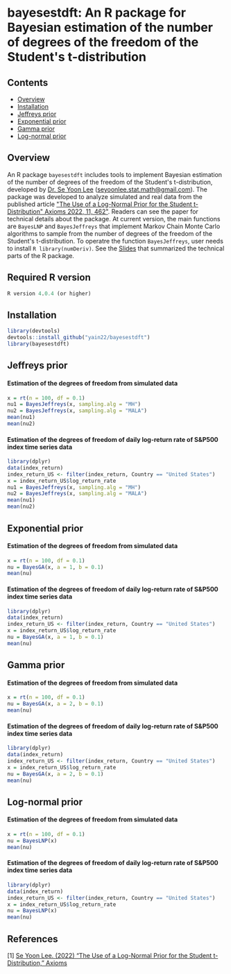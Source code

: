 # bayesestdft: An R package for Bayesian estimation of the number of degrees of the freedom of the Student's t-distribution

## Contents
* [Overview](#overview)
* [Installation](#installation)
* [Jeffreys prior](#jeffreys-prior)
* [Exponential prior](#exponential-prior)
* [Gamma prior](#gamma-prior)
* [Log-normal prior](#log-normal-prior)


## Overview
An R package `bayesestdft` includes tools to implement Bayesian estimation of the number of degrees of the freedom of the Student's t-distribution, developed by [Dr. Se Yoon Lee](https://sites.google.com/view/seyoonlee) (seyoonlee.stat.math@gmail.com). The package was developed to analyze simulated and real data from the published article ["The Use of a Log-Normal Prior for the Student t-Distribution" Axioms 2022, 11, 462"](https://www.mdpi.com/2075-1680/11/9/462). Readers can see the paper for technical details about the package. At current version, the main functions are `BayesLNP` and `BayesJeffreys` that implement Markov Chain Monte Carlo algorithms to sample from the number of degrees of the freedom of the Student's t-distribution. To operatre the function `BayesJeffreys`, user needs to install `R library(numDeriv)`. See the [Slides](https://github.com/yain22/bayesestdft/blob/master/doc/Explaining%20R%20Package%20bayesestdft.pdf) that summarized the technical parts of the R package.

## Required R version
```r
R version 4.0.4 (or higher)
```

## Installation

```r
library(devtools)
devtools::install_github("yain22/bayesestdft")
library(bayesestdft)
```

## Jeffreys prior

#### Estimation of the degrees of freedom from simulated data

```r
x = rt(n = 100, df = 0.1)
nu1 = BayesJeffreys(x, sampling.alg = "MH")
nu2 = BayesJeffreys(x, sampling.alg = "MALA")
mean(nu1)
mean(nu2)
```

#### Estimation of the degrees of freedom of daily log-return rate of S&P500 index time series data 

```r
library(dplyr)
data(index_return)
index_return_US <- filter(index_return, Country == "United States")
x = index_return_US$log_return_rate
nu1 = BayesJeffreys(x, sampling.alg = "MH")
nu2 = BayesJeffreys(x, sampling.alg = "MALA")
mean(nu1)
mean(nu2)
```

## Exponential prior

#### Estimation of the degrees of freedom from simulated data

```r
x = rt(n = 100, df = 0.1)
nu = BayesGA(x, a = 1, b = 0.1)
mean(nu)
```
#### Estimation of the degrees of freedom of daily log-return rate of S&P500 index time series data 

```r
library(dplyr)
data(index_return)
index_return_US <- filter(index_return, Country == "United States")
x = index_return_US$log_return_rate
nu = BayesGA(x, a = 1, b = 0.1)
mean(nu)
```

## Gamma prior

#### Estimation of the degrees of freedom from simulated data

```r
x = rt(n = 100, df = 0.1)
nu = BayesGA(x, a = 2, b = 0.1)
mean(nu)
```
#### Estimation of the degrees of freedom of daily log-return rate of S&P500 index time series data 

```r
library(dplyr)
data(index_return)
index_return_US <- filter(index_return, Country == "United States")
x = index_return_US$log_return_rate
nu = BayesGA(x, a = 2, b = 0.1)
mean(nu)
```


## Log-normal prior

#### Estimation of the degrees of freedom from simulated data

```r
x = rt(n = 100, df = 0.1)
nu = BayesLNP(x)
mean(nu)
```
#### Estimation of the degrees of freedom of daily log-return rate of S&P500 index time series data 

```r
library(dplyr)
data(index_return)
index_return_US <- filter(index_return, Country == "United States")
x = index_return_US$log_return_rate
nu = BayesLNP(x)
mean(nu)
```

## References

[1] [Se Yoon Lee. (2022) “The Use of a Log-Normal Prior for the Student t-Distribution,” Axioms](https://www.mdpi.com/2075-1680/11/9/462)
